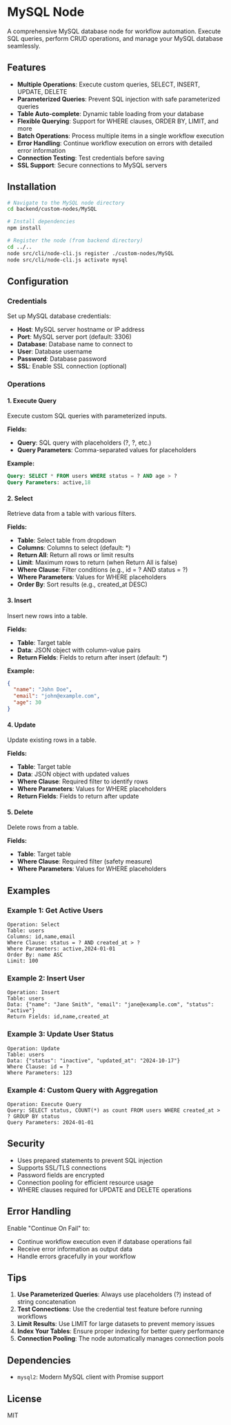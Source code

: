 # MySQL Node

A comprehensive MySQL database node for workflow automation. Execute SQL queries, perform CRUD operations, and manage your MySQL database seamlessly.

## Features

- **Multiple Operations**: Execute custom queries, SELECT, INSERT, UPDATE, DELETE
- **Parameterized Queries**: Prevent SQL injection with safe parameterized queries
- **Table Auto-complete**: Dynamic table loading from your database
- **Flexible Querying**: Support for WHERE clauses, ORDER BY, LIMIT, and more
- **Batch Operations**: Process multiple items in a single workflow execution
- **Error Handling**: Continue workflow execution on errors with detailed error information
- **Connection Testing**: Test credentials before saving
- **SSL Support**: Secure connections to MySQL servers

## Installation

```bash
# Navigate to the MySQL node directory
cd backend/custom-nodes/MySQL

# Install dependencies
npm install

# Register the node (from backend directory)
cd ../..
node src/cli/node-cli.js register ./custom-nodes/MySQL
node src/cli/node-cli.js activate mysql
```

## Configuration

### Credentials

Set up MySQL database credentials:

- **Host**: MySQL server hostname or IP address
- **Port**: MySQL server port (default: 3306)
- **Database**: Database name to connect to
- **User**: Database username
- **Password**: Database password
- **SSL**: Enable SSL connection (optional)

### Operations

#### 1. Execute Query

Execute custom SQL queries with parameterized inputs.

**Fields:**
- **Query**: SQL query with placeholders (?, ?, etc.)
- **Query Parameters**: Comma-separated values for placeholders

**Example:**
```sql
Query: SELECT * FROM users WHERE status = ? AND age > ?
Query Parameters: active,18
```

#### 2. Select

Retrieve data from a table with various filters.

**Fields:**
- **Table**: Select table from dropdown
- **Columns**: Columns to select (default: *)
- **Return All**: Return all rows or limit results
- **Limit**: Maximum rows to return (when Return All is false)
- **Where Clause**: Filter conditions (e.g., id = ? AND status = ?)
- **Where Parameters**: Values for WHERE placeholders
- **Order By**: Sort results (e.g., created_at DESC)

#### 3. Insert

Insert new rows into a table.

**Fields:**
- **Table**: Target table
- **Data**: JSON object with column-value pairs
- **Return Fields**: Fields to return after insert (default: *)

**Example:**
```json
{
  "name": "John Doe",
  "email": "john@example.com",
  "age": 30
}
```

#### 4. Update

Update existing rows in a table.

**Fields:**
- **Table**: Target table
- **Data**: JSON object with updated values
- **Where Clause**: Required filter to identify rows
- **Where Parameters**: Values for WHERE placeholders
- **Return Fields**: Fields to return after update

#### 5. Delete

Delete rows from a table.

**Fields:**
- **Table**: Target table
- **Where Clause**: Required filter (safety measure)
- **Where Parameters**: Values for WHERE placeholders

## Examples

### Example 1: Get Active Users

```
Operation: Select
Table: users
Columns: id,name,email
Where Clause: status = ? AND created_at > ?
Where Parameters: active,2024-01-01
Order By: name ASC
Limit: 100
```

### Example 2: Insert User

```
Operation: Insert
Table: users
Data: {"name": "Jane Smith", "email": "jane@example.com", "status": "active"}
Return Fields: id,name,created_at
```

### Example 3: Update User Status

```
Operation: Update
Table: users
Data: {"status": "inactive", "updated_at": "2024-10-17"}
Where Clause: id = ?
Where Parameters: 123
```

### Example 4: Custom Query with Aggregation

```
Operation: Execute Query
Query: SELECT status, COUNT(*) as count FROM users WHERE created_at > ? GROUP BY status
Query Parameters: 2024-01-01
```

## Security

- Uses prepared statements to prevent SQL injection
- Supports SSL/TLS connections
- Password fields are encrypted
- Connection pooling for efficient resource usage
- WHERE clauses required for UPDATE and DELETE operations

## Error Handling

Enable "Continue On Fail" to:
- Continue workflow execution even if database operations fail
- Receive error information as output data
- Handle errors gracefully in your workflow

## Tips

1. **Use Parameterized Queries**: Always use placeholders (?) instead of string concatenation
2. **Test Connections**: Use the credential test feature before running workflows
3. **Limit Results**: Use LIMIT for large datasets to prevent memory issues
4. **Index Your Tables**: Ensure proper indexing for better query performance
5. **Connection Pooling**: The node automatically manages connection pools

## Dependencies

- `mysql2`: Modern MySQL client with Promise support

## License

MIT
